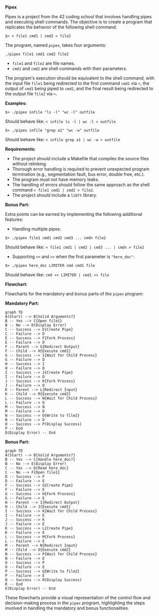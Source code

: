 
**Pipex**

Pipex is a project from the 42 coding school that involves handling pipes and executing shell commands. The objective is to create a program that replicates the behavior of the following shell command:

```
$> < file1 cmd1 | cmd2 > file2
```

The program, named `pipex`, takes four arguments:

```
./pipex file1 cmd1 cmd2 file2
```

- `file1` and `file2` are file names.
- `cmd1` and `cmd2` are shell commands with their parameters.

The program's execution should be equivalent to the shell command, with the input file `file1` being redirected to the first command `cmd1` via `<`, the output of `cmd1` being piped to `cmd2`, and the final result being redirected to the output file `file2` via `>`.

**Examples:**

```
$> ./pipex infile "ls -l" "wc -l" outfile
```
Should behave like: `< infile ls -l | wc -l > outfile`

```
$> ./pipex infile "grep a1" "wc -w" outfile
```
Should behave like: `< infile grep a1 | wc -w > outfile`

**Requirements:**

- The project should include a Makefile that compiles the source files without relinking.
- Thorough error handling is required to prevent unexpected program termination (e.g., segmentation fault, bus error, double free, etc.).
- The program must not have memory leaks.
- The handling of errors should follow the same approach as the shell command `< file1 cmd1 | cmd2 > file2`.
- The project should include a `libft` library.

**Bonus Part:**

Extra points can be earned by implementing the following additional features:

- Handling multiple pipes:
```
$> ./pipex file1 cmd1 cmd2 cmd3 ... cmdn file2
```
Should behave like: `< file1 cmd1 | cmd2 | cmd3 ... | cmdn > file2`

- Supporting `<<` and `>>` when the first parameter is `"here_doc"`:
```
$> ./pipex here_doc LIMITER cmd cmd1 file
```
Should behave like: `cmd << LIMITER | cmd1 >> file`

**Flowchart:**

Flowcharts for the mandatory and bonus parts of the `pipex` program:

**Mandatory Part:**

```mermaid
graph TD
A(Start) --> B{Valid Arguments?}
B -- Yes --> C{Open file1}
B -- No --> D(Display Error)
C -- Success --> E{Create Pipe}
C -- Failure --> D
E -- Success --> F{Fork Process}
E -- Failure --> D
F -- Parent --> G{Redirect Output}
F -- Child --> H{Execute cmd1}
G -- Success --> I{Wait for Child Process}
G -- Failure --> D
H -- Success --> I
H -- Failure --> D
I -- Success --> J{Create Pipe}
I -- Failure --> D
J -- Success --> K{Fork Process}
J -- Failure --> D
K -- Parent --> L{Redirect Input}
K -- Child --> M{Execute cmd2}
L -- Success --> N{Wait for Child Process}
L -- Failure --> D
M -- Success --> N
M -- Failure --> D
N -- Success --> O{Write to file2}
N -- Failure --> D
O -- Success --> P(Display Success)
P -- End
D(Display Error) -- End
```

**Bonus Part:**

```mermaid
graph TD
A(Start) --> B{Valid Arguments?}
B -- Yes --> C{Handle here_doc?}
B -- No --> E(Display Error)
C -- Yes --> D{Read here_doc}
C -- No --> F{Open file1}
D -- Success --> F
D -- Failure --> E
F -- Success --> G{Create Pipe}
F -- Failure --> E
G -- Success --> H{Fork Process}
G -- Failure --> E
H -- Parent --> I{Redirect Output}
H -- Child --> J{Execute cmd1}
I -- Success --> K{Wait for Child Process}
I -- Failure --> E
J -- Success --> K
J -- Failure --> E
K -- Success --> L{Create Pipe}
K -- Failure --> E
L -- Success --> M{Fork Process}
L -- Failure --> E
M -- Parent --> N{Redirect Input}
M -- Child --> O{Execute cmd2}
N -- Success --> P{Wait for Child Process}
N -- Failure --> E
O -- Success --> P
O -- Failure --> E
P -- Success --> Q{Write to file2}
P -- Failure --> E
Q -- Success --> R(Display Success)
R -- End
E(Display Error) -- End
```

These flowcharts provide a visual representation of the control flow and decision-making process in the `pipex` program, highlighting the steps involved in handling the mandatory and bonus functionalities.
